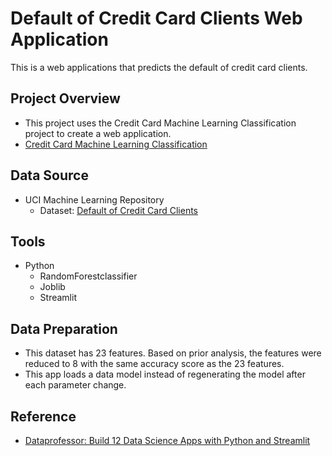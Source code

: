 # Default of Credit Card Clients Web Application
This is a web applications that predicts the default of credit card clients.

## Project Overview
- This project uses the Credit Card Machine Learning Classification project to create a web application.
- [Credit Card Machine Learning Classification](https://github.com/Sarah269/glowing-dollop/tree/main/Credit%20Card%20Machine%20Learning)

## Data Source
- UCI Machine Learning Repository
  - Dataset:  [Default of Credit Card Clients](https://archive.ics.uci.edu/datasets?search=Default%20of%20Credit%20Card%20Clients)
 
## Tools
- Python
  - RandomForestclassifier
  - Joblib  
  - Streamlit
 
## Data Preparation
- This dataset has 23 features.  Based on prior analysis, the features were reduced to 8 with the same accuracy score as the 23 features.
- This app loads a data model instead of regenerating the model after each parameter change.

## Reference
- [Dataprofessor: Build 12 Data Science Apps with Python and Streamlit](https://www.youtube.com/watch?v=JwSS70SZdyM)

  
  
